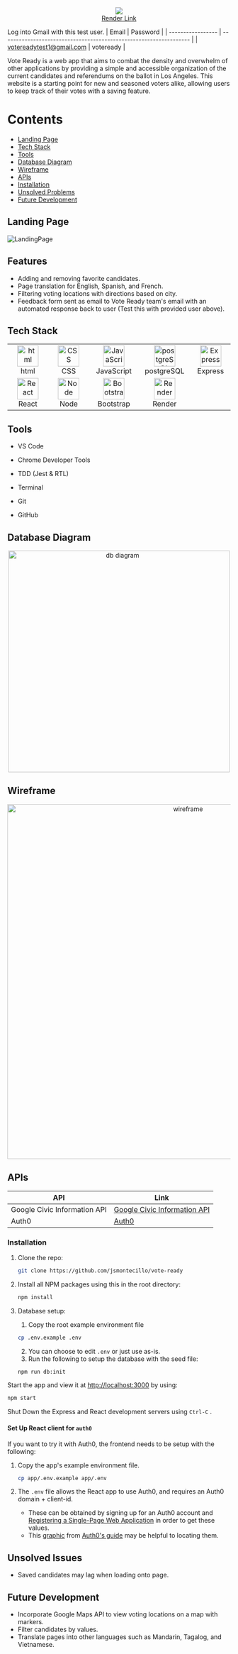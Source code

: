 
<div align="center">
  <img src="https://i.ibb.co/2ZJHDv6/Vote-Ready-Photo-Room.png"/>
</div>

<div align="center">
  <a href="https://server-6nco.onrender.com">Render Link</a>
 </div>

Log into Gmail with this test user.
| Email             | Password                                                              |
| ----------------- | ------------------------------------------------------------------ |
| votereadytest1@gmail.com | voteready |


Vote Ready is a web app that aims to combat the density and overwhelm of other applications by providing a simple and accessible organization of the current candidates and referendums on the ballot in Los Angeles. This website is a starting point for new and seasoned voters alike, allowing users to keep track of their votes with a saving feature.

# Contents

  - [Landing Page](#landing-page)
  - [Tech Stack](#tech-stack)
  - [Tools](#tools)
  - [Database Diagram](#database-diagram)
  - [Wireframe](#wireframe)
  - [APIs](#apis)
  - [Installation](#installation)
  - [Unsolved Problems](#unsolved-issues)
  - [Future Development](#future-development)

## Landing Page

![LandingPage](https://i.ibb.co/n3hBB9W/Screen-Shot-2022-11-23-at-8-56-42-AM.png)

## Features
- Adding and removing favorite candidates.
- Page translation for English, Spanish, and French.
- Filtering voting locations with directions based on city.
- Feedback form sent as email to Vote Ready team's email with an automated response back to user (Test this with provided user above).

## Tech Stack

<table align="center">
  <tr>
    <td align="center" width="96">
        <img src="https://user-images.githubusercontent.com/74997368/168923681-ece848fc-5700-430b-957f-e8de784e9847.png" width="48" height="48" alt="html" />
      <br>html
    </td>
    <td align="center" width="96">
        <img src="https://user-images.githubusercontent.com/74997368/168924521-589f95da-069a-496a-bcc1-ee6dd132ff12.png" width="48" height="48" alt="CSS" />
      <br>CSS
    </td>
    <td align="center" width="96">
        <img src="https://user-images.githubusercontent.com/74997368/168977094-6a5073a2-2f48-4f5a-ae0e-ed1421a678c6.png" width="48" height="48" alt="JavaScript" />
      <br>JavaScript
    </td>
    <td align="center" width="96">
        <img src="https://user-images.githubusercontent.com/74997368/168976819-15a1f4e0-29cf-4ac0-94a7-1f15eee374a1.png" width="48" height="48" alt="postgreSQL" />
      <br>postgreSQL
    </td>
    <td align="center" width="96">
        <img src="https://user-images.githubusercontent.com/74997368/168978951-5ac2af5e-c911-4e59-b493-683071cf1860.png" width="48" height="48" alt="Express" />
      <br>Express
    </td>
    </tr>
  <tr>
    <td align="center" width="120">
        <img src="https://user-images.githubusercontent.com/74997368/168979311-4a486cad-32c8-46f4-a5da-912fdc51b2d6.png" width="48" height="48" alt="React" />
      <br>React
    </td>
    <td align="center" width="120">
        <img src="https://user-images.githubusercontent.com/74997368/168979848-733f7090-0f78-401a-9ceb-4267231abef7.png" width="48" height="48" alt="Node" />
      <br>Node
    </td>
    <td align="center" width="120">
        <img src="https://user-images.githubusercontent.com/74997368/168980647-1690f9de-bf0e-4318-93cb-1b2ba3701ded.png" width="48" height="48" alt="Bootstrap" />
      <br>Bootstrap
    </td>
    <td align="center" width="120"> 
        <img src="https://res.cloudinary.com/crunchbase-production/image/upload/c_lpad,h_256,w_256,f_auto,q_auto:eco,dpr_1/j8z02ssteea4zj1k1nyz" width="48" height="48" alt="Render" />
      <br>Render
    </td>
  </tr>
</table>

## Tools

- VS Code

- Chrome Developer Tools

- TDD (Jest & RTL)

- Terminal

- Git

- GitHub

## Database Diagram

<div align="center">
  <img src="https://i.ibb.co/KmKKmbz/Screen-Shot-2022-11-23-at-9-07-13-AM.png" width="500" alt="db diagram" />
</div>

## Wireframe

<div align="center">
  <img src="https://i.ibb.co/MpLvVgM/finalprojecttechtonica.png" width="800" alt="wireframe" />
</div>

## APIs


| API             | Link                                                              |
| ----------------- | ------------------------------------------------------------------ |
| Google Civic Information API | [Google Civic Information API](https://developers.google.com/civic-information/docs/v2) |
| Auth0 | [Auth0](https://auth0.com/docs) |


### Installation

1. Clone the repo:
   ```sh
   git clone https://github.com/jsmontecillo/vote-ready
   ```
2. Install all NPM packages using this in the root directory:
   ```sh
   npm install
   ```
3. Database setup:
   1. Copy the root example environment file

   ```sh
   cp .env.example .env
   ```
   2. You can choose to edit `.env` or just use as-is.
   3. Run the following to setup the database with the seed file:
   ```sh
   npm run db:init
   ```

Start the app and view it at <http://localhost:3000> by using:
   ```sh
   npm start
   ```
Shut Down the Express and React development servers using `Ctrl-C` .

#### Set Up React client for `auth0`
If you want to try it with Auth0, the frontend needs to be setup with the following:

1. Copy the app's example environment file.

   ```sh
   cp app/.env.example app/.env
   ```

2. The `.env` file allows the React app to use Auth0, and requires an Auth0 domain + client-id.
   - These can be obtained by signing up for an Auth0 account and [Registering a Single-Page Web Application](https://auth0.com/docs/get-started) in order to get these values.
   - This [graphic](https://images.ctfassets.net/23aumh6u8s0i/1DyyZTcfbJHw577T6K2KZk/a8cabcec991c9ed33910a23836e53b76/auth0-application-settings) from [Auth0's guide](https://auth0.com/blog/complete-guide-to-react-user-authentication/#Connect-React-with-Auth0) may be helpful to locating them.
## Unsolved Issues

- Saved candidates may lag when loading onto page.

## Future Development
- Incorporate Google Maps API to view voting locations on a map with markers.
- Filter candidates by values.
- Translate pages into other languages such as Mandarin, Tagalog, and Vietnamese.
